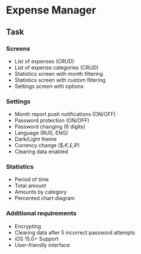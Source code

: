 # Expense Manager

## Task

### Screens

* List of expenses (CRUD)
* List of expense categories (CRUD)
* Statistics screen with month filtering
* Statistics screen with custom filtering
* Settings screen with options

### Settings

* Month report push notifications (ON/OFF)
* Password protection (ON/OFF)
* Password changing (6 digits)
* Language (RUS, ENG)
* Dark/Light theme
* Currency change ($,€,£,₽)
* Clearing data enabled

### Statistics
* Period of time
* Total amount
* Amounts by category
* Percented chart diagram

### Additional requirements
* Encrypting
* Clearing data after 5 incorrect password attempts
* iOS 15.0+ Support
* User-friendly interface
